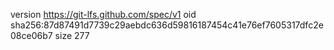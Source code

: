 version https://git-lfs.github.com/spec/v1
oid sha256:87d87491d7739c29aebdc636d59816187454c41e76ef7605317dfc2e08ce06b7
size 277

